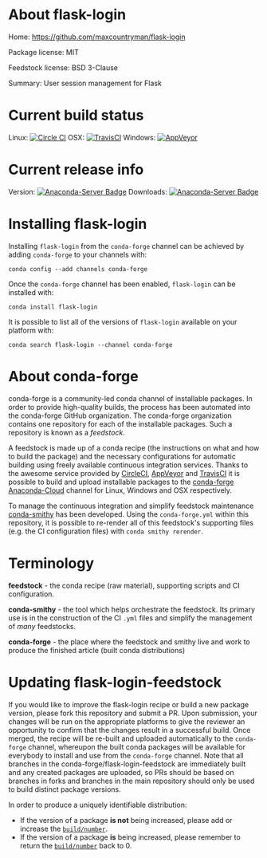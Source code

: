 About flask-login
=================

Home: https://github.com/maxcountryman/flask-login

Package license: MIT

Feedstock license: BSD 3-Clause

Summary: User session management for Flask



Current build status
====================

Linux: [![Circle CI](https://circleci.com/gh/conda-forge/flask-login-feedstock.svg?style=shield)](https://circleci.com/gh/conda-forge/flask-login-feedstock)
OSX: [![TravisCI](https://travis-ci.org/conda-forge/flask-login-feedstock.svg?branch=master)](https://travis-ci.org/conda-forge/flask-login-feedstock)
Windows: [![AppVeyor](https://ci.appveyor.com/api/projects/status/github/conda-forge/flask-login-feedstock?svg=True)](https://ci.appveyor.com/project/conda-forge/flask-login-feedstock/branch/master)

Current release info
====================
Version: [![Anaconda-Server Badge](https://anaconda.org/conda-forge/flask-login/badges/version.svg)](https://anaconda.org/conda-forge/flask-login)
Downloads: [![Anaconda-Server Badge](https://anaconda.org/conda-forge/flask-login/badges/downloads.svg)](https://anaconda.org/conda-forge/flask-login)

Installing flask-login
======================

Installing `flask-login` from the `conda-forge` channel can be achieved by adding `conda-forge` to your channels with:

```
conda config --add channels conda-forge
```

Once the `conda-forge` channel has been enabled, `flask-login` can be installed with:

```
conda install flask-login
```

It is possible to list all of the versions of `flask-login` available on your platform with:

```
conda search flask-login --channel conda-forge
```


About conda-forge
=================

conda-forge is a community-led conda channel of installable packages.
In order to provide high-quality builds, the process has been automated into the
conda-forge GitHub organization. The conda-forge organization contains one repository
for each of the installable packages. Such a repository is known as a *feedstock*.

A feedstock is made up of a conda recipe (the instructions on what and how to build
the package) and the necessary configurations for automatic building using freely
available continuous integration services. Thanks to the awesome service provided by
[CircleCI](https://circleci.com/), [AppVeyor](http://www.appveyor.com/)
and [TravisCI](https://travis-ci.org/) it is possible to build and upload installable
packages to the [conda-forge](https://anaconda.org/conda-forge)
[Anaconda-Cloud](http://docs.anaconda.org/) channel for Linux, Windows and OSX respectively.

To manage the continuous integration and simplify feedstock maintenance
[conda-smithy](http://github.com/conda-forge/conda-smithy) has been developed.
Using the ``conda-forge.yml`` within this repository, it is possible to re-render all of
this feedstock's supporting files (e.g. the CI configuration files) with ``conda smithy rerender``.


Terminology
===========

**feedstock** - the conda recipe (raw material), supporting scripts and CI configuration.

**conda-smithy** - the tool which helps orchestrate the feedstock.
                   Its primary use is in the construction of the CI ``.yml`` files
                   and simplify the management of *many* feedstocks.

**conda-forge** - the place where the feedstock and smithy live and work to
                  produce the finished article (built conda distributions)


Updating flask-login-feedstock
==============================

If you would like to improve the flask-login recipe or build a new
package version, please fork this repository and submit a PR. Upon submission,
your changes will be run on the appropriate platforms to give the reviewer an
opportunity to confirm that the changes result in a successful build. Once
merged, the recipe will be re-built and uploaded automatically to the
`conda-forge` channel, whereupon the built conda packages will be available for
everybody to install and use from the `conda-forge` channel.
Note that all branches in the conda-forge/flask-login-feedstock are
immediately built and any created packages are uploaded, so PRs should be based
on branches in forks and branches in the main repository should only be used to
build distinct package versions.

In order to produce a uniquely identifiable distribution:
 * If the version of a package **is not** being increased, please add or increase
   the [``build/number``](http://conda.pydata.org/docs/building/meta-yaml.html#build-number-and-string).
 * If the version of a package **is** being increased, please remember to return
   the [``build/number``](http://conda.pydata.org/docs/building/meta-yaml.html#build-number-and-string)
   back to 0.
